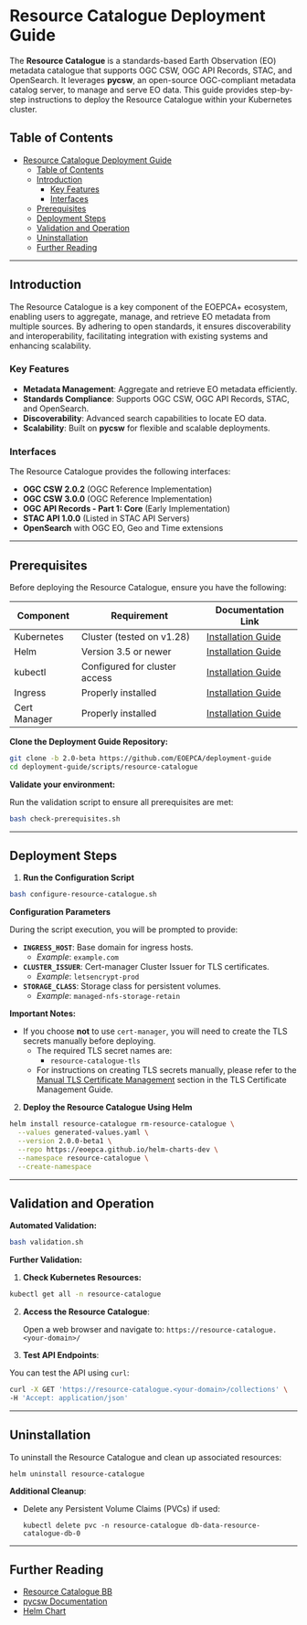 # Resource Catalogue Deployment Guide

The **Resource Catalogue** is a standards-based Earth Observation (EO) metadata catalogue that supports OGC CSW, OGC API Records, STAC, and OpenSearch. It leverages **pycsw**, an open-source OGC-compliant metadata catalog server, to manage and serve EO data. This guide provides step-by-step instructions to deploy the Resource Catalogue within your Kubernetes cluster.


## Table of Contents

- [Resource Catalogue Deployment Guide](#resource-catalogue-deployment-guide)
  - [Table of Contents](#table-of-contents)
  - [Introduction](#introduction)
    - [Key Features](#key-features)
    - [Interfaces](#interfaces)
  - [Prerequisites](#prerequisites)
  - [Deployment Steps](#deployment-steps)
  - [Validation and Operation](#validation-and-operation)
  - [Uninstallation](#uninstallation)
  - [Further Reading](#further-reading)

***
## Introduction

The Resource Catalogue is a key component of the EOEPCA+ ecosystem, enabling users to aggregate, manage, and retrieve EO metadata from multiple sources. By adhering to open standards, it ensures discoverability and interoperability, facilitating integration with existing systems and enhancing scalability.

### Key Features

- **Metadata Management**: Aggregate and retrieve EO metadata efficiently.
- **Standards Compliance**: Supports OGC CSW, OGC API Records, STAC, and OpenSearch.
- **Discoverability**: Advanced search capabilities to locate EO data.
- **Scalability**: Built on **pycsw** for flexible and scalable deployments.

### Interfaces

The Resource Catalogue provides the following interfaces:

- **OGC CSW 2.0.2** (OGC Reference Implementation)
- **OGC CSW 3.0.0** (OGC Reference Implementation)
- **OGC API Records - Part 1: Core** (Early Implementation)
- **STAC API 1.0.0** (Listed in STAC API Servers)
- **OpenSearch** with OGC EO, Geo and Time extensions


***
## Prerequisites

Before deploying the Resource Catalogue, ensure you have the following:

| Component        | Requirement                   | Documentation Link                                          |
|------------------|-------------------------------|-------------------------------------------------------------|
| Kubernetes       | Cluster (tested on v1.28)     | [Installation Guide](../infra/kubernetes-cluster-and-networking.md)       |
| Helm             | Version 3.5 or newer          | [Installation Guide](https://helm.sh/docs/intro/install/)   |
| kubectl          | Configured for cluster access | [Installation Guide](https://kubernetes.io/docs/tasks/tools/) |
| Ingress          | Properly installed            | [Installation Guide](../infra/ingress-controller.md) |
| Cert Manager     | Properly installed            | [Installation Guide](../infra/tls/overview.mdkubernetes/) |

**Clone the Deployment Guide Repository:**

```bash
git clone -b 2.0-beta https://github.com/EOEPCA/deployment-guide
cd deployment-guide/scripts/resource-catalogue
```

**Validate your environment:**

Run the validation script to ensure all prerequisites are met:

```bash
bash check-prerequisites.sh
```

***
## Deployment Steps

1. **Run the Configuration Script**

```bash
bash configure-resource-catalogue.sh
```

**Configuration Parameters**

During the script execution, you will be prompted to provide:

   - **`INGRESS_HOST`**: Base domain for ingress hosts.
     - *Example*: `example.com`
   - **`CLUSTER_ISSUER`**: Cert-manager Cluster Issuer for TLS certificates.
     - *Example*: `letsencrypt-prod`
   - **`STORAGE_CLASS`**: Storage class for persistent volumes.
     - *Example*: `managed-nfs-storage-retain`

**Important Notes:**

- If you choose **not** to use `cert-manager`, you will need to create the TLS secrets manually before deploying.
  - The required TLS secret names are:
    - `resource-catalogue-tls`
  - For instructions on creating TLS secrets manually, please refer to the [Manual TLS Certificate Management](../infra/tls/manual-tls.md) section in the TLS Certificate Management Guide.


2. **Deploy the Resource Catalogue Using Helm**

```bash
helm install resource-catalogue rm-resource-catalogue \
  --values generated-values.yaml \
  --version 2.0.0-beta1 \
  --repo https://eoepca.github.io/helm-charts-dev \
  --namespace resource-catalogue \
  --create-namespace
```

***
## Validation and Operation

**Automated Validation:**

```bash
bash validation.sh
```

**Further Validation:**

1. **Check Kubernetes Resources:**

```bash
kubectl get all -n resource-catalogue
```

2. **Access the Resource Catalogue**:

   Open a web browser and navigate to: `https://resource-catalogue.<your-domain>/`

3. **Test API Endpoints**:

  You can test the API using `curl`:
 
```bash
curl -X GET 'https://resource-catalogue.<your-domain>/collections' \
-H 'Accept: application/json'
```

***
## Uninstallation

To uninstall the Resource Catalogue and clean up associated resources:

```
helm uninstall resource-catalogue
```

**Additional Cleanup**:

- Delete any Persistent Volume Claims (PVCs) if used:

  ```
  kubectl delete pvc -n resource-catalogue db-data-resource-catalogue-db-0
  ```

***
## Further Reading

- [Resource Catalogue BB](https://eoepca.readthedocs.io/projects/resource-discovery)
- [pycsw Documentation](https://docs.pycsw.org/en/latest/)
- [Helm Chart](https://github.com/EOEPCA/helm-charts/tree/main/charts/rm-resource-catalogue)
